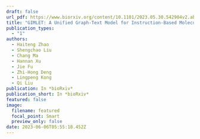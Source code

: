 ```yaml
---
draft: false
url_pdf: https://www.biorxiv.org/content/10.1101/2023.05.30.542904v2.abstract
title: "GIMLET: A Unified Graph-Text Model for Instruction-Based Molecule Zero-Shot Learning"
publication_types:
  - "1"
authors:
  - Haiteng Zhao
  - Shengchao Liu
  - Chang Ma
  - Hannan Xu
  - Jie Fu
  - Zhi-Hong Deng
  - Lingpeng Kong
  - Qi Liu
publication: In *bioRxiv*
publication_short: In *bioRxiv*
featured: false
image:
  filename: featured
  focal_point: Smart
  preview_only: false
date: 2023-06-06T05:55:18.452Z
---
```


